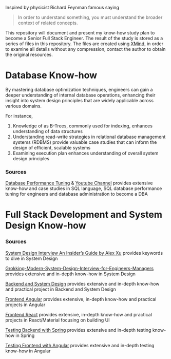 Inspired by physicist Richard Feynman famous saying 
> In order to understand something, you must understand the broader context of related concepts.

This repository will document and present my know-how study plan to become a Senior Full Stack Engineer. The result of the study is stored as a series of files in this repository. The files are created using [XMind](https://xmind.app/), in order to examine all details without any compression, contact the author to obtain the original resources.

# Database Know-how
By mastering database optimization techniques, engineers can gain a deeper understanding of internal database operations, enhancing their insight into system design principles that are widely applicable across various domains. 

For instance, 

1. Knowledge of as B-Trees, commonly used for indexing, enhances understanding of data structures  
2. Understanding read-write strategies in relational database management systems (RDBMS) provide valuable case studies that can inform the design of efficient, scalable systems
3. Examining execution plan enhances understanding of overall system design principles

### Sources
[Database Performance Tuning](https://wecommit.com.vn/) & [Youtube Channel](https://www.youtube.com/@tranquochuywecommit) provides extensive know-how and case studies in SQL language, SQL database performance tuning for engineers and database administration to become a DBA

# Full Stack Development and System Design Know-how
### Sources
[System Design Interview An Insider’s Guide by Alex Xu](https://github.com/Henrywu573/Catalogue/blob/master/System%20Design%20Interview%20An%20Insider%E2%80%99s%20Guide%20by%20Alex%20Xu%20(z-lib.org).pdf) provides keywords to dive in System Design 

[Grokking-Modern-System-Design-Interview-for-Engineers-Managers](https://github.com/anonystick/anonystick/tree/main/Library/system.design/educative.io/Grokking-Modern-System-Design-Interview-for-Engineers-Managers) provides extensive and in-depth know-how in System Design

[Backend and System Design](https://github.com/anonystick/anonystick) provides extensive and in-depth know-how and practical project in Backend and System Design

[Frontend Angular](https://github.com/angular-vietnam/100-days-of-angular) provides extensive, in-depth know-how and practical projects in Angular

[Frontend React](https://www.youtube.com/@trungquandev/featured) provides extensive, in-depth know-how and practical projects in React/Material focusing on building UI

[Testing Backend with Spring](https://rieckpil.de/courses/) provides extensive and in-depth testing know-how in Spring

[Testing Frontend with Angular](https://testing-angular.com/) provides extensive and in-depth testing know-how in Angular
